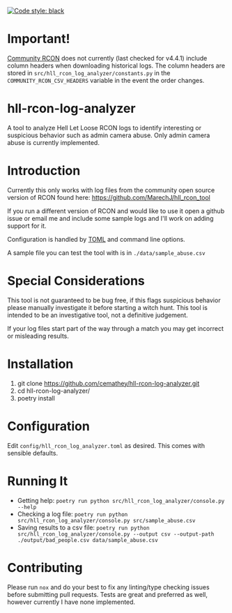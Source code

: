 [![Code style: black](https://img.shields.io/badge/code%20style-black-000000.svg)](https://github.com/psf/black)

# Important!

[Community RCON](https://github.com/MarechJ/hll_rcon_tool) does not currently (last checked for v4.4.1) include column headers when downloading historical logs. The column headers are stored in `src/hll_rcon_log_analyzer/constants.py` in the `COMMUNITY_RCON_CSV_HEADERS` variable in the event the order changes.

# hll-rcon-log-analyzer

A tool to analyze Hell Let Loose RCON logs to identify interesting or suspicious behavior such as admin camera abuse. Only admin camera abuse is currently implemented.

# Introduction

Currently this only works with log files from the community open source version of RCON found here: https://github.com/MarechJ/hll_rcon_tool

If you run a different version of RCON and would like to use it open a github issue or email me and include some sample logs and I'll work on adding support for it.

Configuration is handled by [TOML](https://toml.io/en/) and command line options.

A sample file you can test the tool with is in `./data/sample_abuse.csv`

# Special Considerations

This tool is not guaranteed to be bug free, if this flags suspicious behavior please manually investigate it before starting a witch hunt. This tool is intended to be an investigative tool, not a definitive judgement.

If your log files start part of the way through a match you may get incorrect or misleading results.

# Installation

1. git clone https://github.com/cemathey/hll-rcon-log-analyzer.git
2. cd hll-rcon-log-analyzer/
3. poetry install

# Configuration

Edit `config/hll_rcon_log_analyzer.toml` as desired. This comes with sensible defaults.

# Running It

- Getting help: `poetry run python src/hll_rcon_log_analyzer/console.py --help`
- Checking a log file: `poetry run python src/hll_rcon_log_analyzer/console.py src/sample_abuse.csv`
- Saving results to a csv file: `poetry run python src/hll_rcon_log_analyzer/console.py --output csv --output-path ./output/bad_people.csv data/sample_abuse.csv`

# Contributing

Please run `nox` and do your best to fix any linting/type checking issues before submitting pull requests.
Tests are great and preferred as well, however currently I have none implemented.
